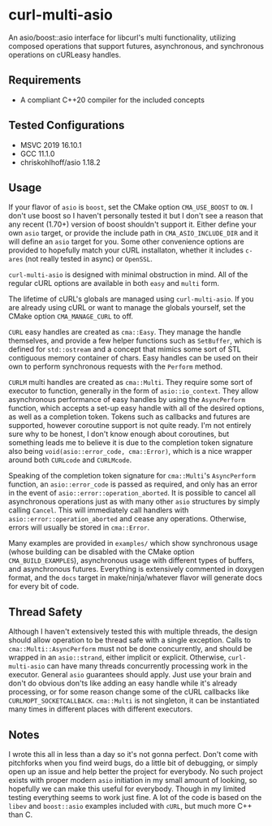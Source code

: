 # curl-multi-asio
An asio/boost::asio interface for libcurl's multi functionality, utilizing composed operations that support futures, asynchronous, 
and synchronous operations on cURLeasy handles.

## Requirements
- A compliant C++20 compiler for the included concepts

## Tested Configurations
- MSVC 2019 16.10.1
- GCC 11.1.0
- chriskohlhoff/asio 1.18.2

## Usage
If your flavor of `asio` is `boost`, set the CMake option `CMA_USE_BOOST` to `ON`. I don't use boost so I haven't personally tested it
but I don't see a reason that any recent (1.70+) version of boost shouldn't support it. Either define your own `asio` target, or provide
the include path in `CMA_ASIO_INCLUDE_DIR` and it will define an `asio` target for you. Some other convenience options are provided to
hopefully match your cURL installaton, whether it includes `c-ares` (not really tested in async) or `OpenSSL`.

`curl-multi-asio` is designed with minimal obstruction in mind. All of the regular cURL options are available in both `easy` and `multi` form.

The lifetime of cURL's globals are managed using `curl-multi-asio`. If you are already using cURL or want to manage the globals yourself, 
set the CMake option `CMA_MANAGE_CURL` to off.

`CURL` easy handles are created as `cma::Easy`. They manage the handle themselves, and provide a few helper functions such as `SetBuffer`, 
which is defined for `std::ostream` and a concept that mimics some sort of STL contiguous memory container of chars.
Easy handles can be used on their own to perform synchronous requests with the `Perform` method.

`CURLM` multi handles are created as `cma::Multi`. They require some sort of executor to function, generally in the form of `asio::io_context`. 
They allow asynchronous performance of easy handles by using the `AsyncPerform` function, which accepts a set-up easy handle with all of the
desired options, as well as a completion token. Tokens such as callbacks and futures are supported, however coroutine support is not quite
ready. I'm not entirely sure why to be honest, I don't know enough about coroutines, but something leads me to believe it is due to the completion
token signature also being `void(asio::error_code, cma::Error)`, which is a nice wrapper around both `CURLcode` and `CURLMcode`.

Speaking of the completion token signature for `cma::Multi`'s `AsyncPerform` function, an `asio::error_code` is passed as required, and only
has an error in the event of `asio::error::operation_aborted`. It is possible to cancel all asynchronous operations just as with many other
`asio` structures by simply calling `Cancel`. This will immediately call handlers with `asio::error::operation_aborted` and cease any operations.
Otherwise, errors will usually be stored in `cma::Error`.

Many examples are provided in `examples/` which show synchronous usage (whose building can be disabled with the CMake option `CMA_BUILD_EXAMPLES`), 
asynchronous usage with different types of buffers, and asynchronous futures. Everything is extensively commented in doxygen format, and the `docs`
target in make/ninja/whatever flavor will generate docs for every bit of code.

## Thread Safety
Although I haven't extensively tested this with multiple threads, the design should allow operation to be thread safe with a single exception.
Calls to `cma::Multi::AsyncPerform` must not be done concurrently, and should be wrapped in an `asio::strand`, either implicit or explicit.
Otherwise, `curl-multi-asio` can have many threads concurrently processing work in the executor. General `asio` guarantees should apply. Just
use your brain and don't do obvious don'ts like adding an easy handle while it's already processing, or for some reason change some of the cURL
callbacks like `CURLMOPT_SOCKETCALLBACK`. `cma::Multi` is not singleton, it can be instantiated many times in different places with different
executors.

## Notes
I wrote this all in less than a day so it's not gonna perfect. Don't come with pitchforks when you find weird bugs, do a little bit of debugging,
or simply open up an issue and help better the project for everybody. No such project exists with proper modern `asio` initiation in my small amount
of looking, so hopefully we can make this useful for everybody. Though in my limited testing everything seems to work just fine. A lot of the code is
based on the `libev` and `boost::asio` examples included with `cURL`, but much more C++ than C.

